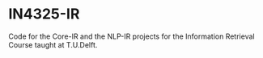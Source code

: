# IN4325-IR

Code for the Core-IR and the NLP-IR projects for the Information Retrieval Course taught at T.U.Delft.
